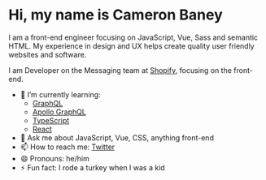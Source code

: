 # Hi, my name is Cameron Baney
I am a front-end engineer focusing on JavaScript, Vue, Sass and semantic HTML. My experience in design and UX helps create quality user friendly websites and software.

I am Developer on the Messaging team at [Shopify](https://shopify.engineering), focusing on the front-end. 

- 🌱 I’m currently learning: 
  - [GraphQL](https://graphql.org/)
  - [Apollo GraphQL](https://www.apollographql.com/)
  - [TypeScript](https://www.typescriptlang.org/)
  - [React](https://reactjs.org/)
- 💬 Ask me about JavaScript, Vue, CSS, anything front-end
- 📫 How to reach me: [Twitter](https://twitter.com/cameronbaney)
- 😄 Pronouns: he/him
- ⚡ Fun fact: I rode a turkey when I was a kid
